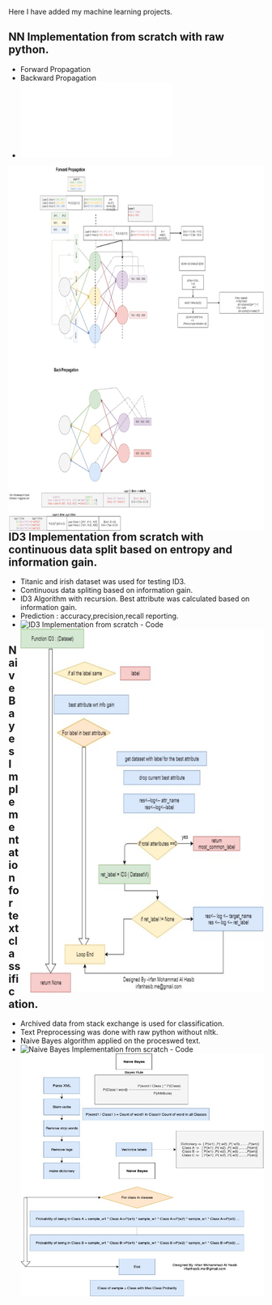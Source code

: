 Here I have added my machine learning projects.

## NN Implementation from scratch with raw python.
* Forward Propagation
* Backward Propagation
* ![NN Implementation from scratch - Code ](Machine_Learning_Algo_From_Scratch/ID3_with_continuous_feature_support_exp.py)

<img src="Algorihms/NN.jpg" align="right"
     title="Size Limit logo by Anton Lovchikov" width="1080" height="720">
## ID3 Implementation from scratch with continuous data split based on entropy and information gain.
* Titanic and irish dataset was used for testing ID3.
* Continuous data spliting based on information gain.
* ID3 Algorithm with recursion. Best attribute was calculated based on information gain.
* Prediction : accuracy,precision,recall reporting.
* ![ID3 Implementation from scratch - Code ](Machine_Learning_Algo_From_Scratch/ANN_From_Scratch_modular_class.ipynb)
<img src="Algorihms/ID3.jpg" align="right"
     title="Size Limit logo by Anton Lovchikov" width="1080" height="720">
## Naive Bayes Implementation for text classification.
* Archived data from stack exchange is used for classification.
* Text Preprocessing was done with raw python without nltk.
* Naive Bayes algorithm applied on the proceswed text.
* ![Naive Bayes Implementation from scratch - Code ](Machine_Learning_Algo_From_Scrath/Naive_Bayes_Stack_Exchange.ipynb)
<img src="Algorihms/Naive Bayes.jpg" align="right"
     title="Size Limit logo by Anton Lovchikov" width="640" height="480">

